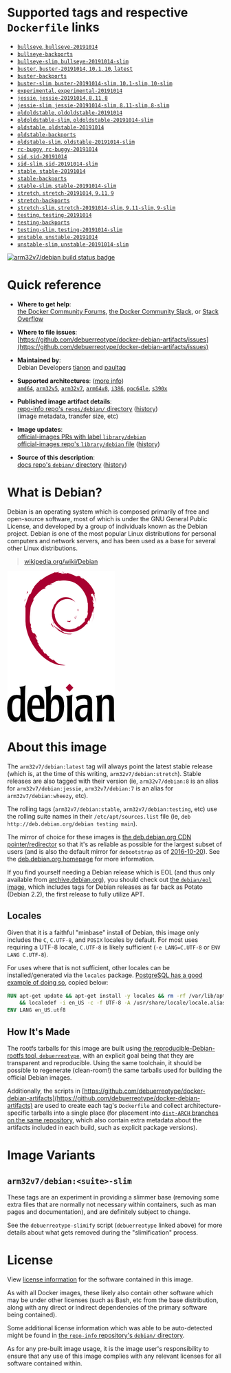 <!--

********************************************************************************

WARNING:

    DO NOT EDIT "debian/README.md"

    IT IS AUTO-GENERATED

    (from the other files in "debian/" combined with a set of templates)

********************************************************************************

-->

# Supported tags and respective `Dockerfile` links

-	[`bullseye`, `bullseye-20191014`](https://github.com/debuerreotype/docker-debian-artifacts/blob/90d4575d77177b270e2e4c04da92c4fe14daf93c/bullseye/Dockerfile)
-	[`bullseye-backports`](https://github.com/debuerreotype/docker-debian-artifacts/blob/90d4575d77177b270e2e4c04da92c4fe14daf93c/bullseye/backports/Dockerfile)
-	[`bullseye-slim`, `bullseye-20191014-slim`](https://github.com/debuerreotype/docker-debian-artifacts/blob/90d4575d77177b270e2e4c04da92c4fe14daf93c/bullseye/slim/Dockerfile)
-	[`buster`, `buster-20191014`, `10.1`, `10`, `latest`](https://github.com/debuerreotype/docker-debian-artifacts/blob/90d4575d77177b270e2e4c04da92c4fe14daf93c/buster/Dockerfile)
-	[`buster-backports`](https://github.com/debuerreotype/docker-debian-artifacts/blob/90d4575d77177b270e2e4c04da92c4fe14daf93c/buster/backports/Dockerfile)
-	[`buster-slim`, `buster-20191014-slim`, `10.1-slim`, `10-slim`](https://github.com/debuerreotype/docker-debian-artifacts/blob/90d4575d77177b270e2e4c04da92c4fe14daf93c/buster/slim/Dockerfile)
-	[`experimental`, `experimental-20191014`](https://github.com/debuerreotype/docker-debian-artifacts/blob/90d4575d77177b270e2e4c04da92c4fe14daf93c/experimental/Dockerfile)
-	[`jessie`, `jessie-20191014`, `8.11`, `8`](https://github.com/debuerreotype/docker-debian-artifacts/blob/90d4575d77177b270e2e4c04da92c4fe14daf93c/jessie/Dockerfile)
-	[`jessie-slim`, `jessie-20191014-slim`, `8.11-slim`, `8-slim`](https://github.com/debuerreotype/docker-debian-artifacts/blob/90d4575d77177b270e2e4c04da92c4fe14daf93c/jessie/slim/Dockerfile)
-	[`oldoldstable`, `oldoldstable-20191014`](https://github.com/debuerreotype/docker-debian-artifacts/blob/90d4575d77177b270e2e4c04da92c4fe14daf93c/oldoldstable/Dockerfile)
-	[`oldoldstable-slim`, `oldoldstable-20191014-slim`](https://github.com/debuerreotype/docker-debian-artifacts/blob/90d4575d77177b270e2e4c04da92c4fe14daf93c/oldoldstable/slim/Dockerfile)
-	[`oldstable`, `oldstable-20191014`](https://github.com/debuerreotype/docker-debian-artifacts/blob/90d4575d77177b270e2e4c04da92c4fe14daf93c/oldstable/Dockerfile)
-	[`oldstable-backports`](https://github.com/debuerreotype/docker-debian-artifacts/blob/90d4575d77177b270e2e4c04da92c4fe14daf93c/oldstable/backports/Dockerfile)
-	[`oldstable-slim`, `oldstable-20191014-slim`](https://github.com/debuerreotype/docker-debian-artifacts/blob/90d4575d77177b270e2e4c04da92c4fe14daf93c/oldstable/slim/Dockerfile)
-	[`rc-buggy`, `rc-buggy-20191014`](https://github.com/debuerreotype/docker-debian-artifacts/blob/90d4575d77177b270e2e4c04da92c4fe14daf93c/rc-buggy/Dockerfile)
-	[`sid`, `sid-20191014`](https://github.com/debuerreotype/docker-debian-artifacts/blob/90d4575d77177b270e2e4c04da92c4fe14daf93c/sid/Dockerfile)
-	[`sid-slim`, `sid-20191014-slim`](https://github.com/debuerreotype/docker-debian-artifacts/blob/90d4575d77177b270e2e4c04da92c4fe14daf93c/sid/slim/Dockerfile)
-	[`stable`, `stable-20191014`](https://github.com/debuerreotype/docker-debian-artifacts/blob/90d4575d77177b270e2e4c04da92c4fe14daf93c/stable/Dockerfile)
-	[`stable-backports`](https://github.com/debuerreotype/docker-debian-artifacts/blob/90d4575d77177b270e2e4c04da92c4fe14daf93c/stable/backports/Dockerfile)
-	[`stable-slim`, `stable-20191014-slim`](https://github.com/debuerreotype/docker-debian-artifacts/blob/90d4575d77177b270e2e4c04da92c4fe14daf93c/stable/slim/Dockerfile)
-	[`stretch`, `stretch-20191014`, `9.11`, `9`](https://github.com/debuerreotype/docker-debian-artifacts/blob/90d4575d77177b270e2e4c04da92c4fe14daf93c/stretch/Dockerfile)
-	[`stretch-backports`](https://github.com/debuerreotype/docker-debian-artifacts/blob/90d4575d77177b270e2e4c04da92c4fe14daf93c/stretch/backports/Dockerfile)
-	[`stretch-slim`, `stretch-20191014-slim`, `9.11-slim`, `9-slim`](https://github.com/debuerreotype/docker-debian-artifacts/blob/90d4575d77177b270e2e4c04da92c4fe14daf93c/stretch/slim/Dockerfile)
-	[`testing`, `testing-20191014`](https://github.com/debuerreotype/docker-debian-artifacts/blob/90d4575d77177b270e2e4c04da92c4fe14daf93c/testing/Dockerfile)
-	[`testing-backports`](https://github.com/debuerreotype/docker-debian-artifacts/blob/90d4575d77177b270e2e4c04da92c4fe14daf93c/testing/backports/Dockerfile)
-	[`testing-slim`, `testing-20191014-slim`](https://github.com/debuerreotype/docker-debian-artifacts/blob/90d4575d77177b270e2e4c04da92c4fe14daf93c/testing/slim/Dockerfile)
-	[`unstable`, `unstable-20191014`](https://github.com/debuerreotype/docker-debian-artifacts/blob/90d4575d77177b270e2e4c04da92c4fe14daf93c/unstable/Dockerfile)
-	[`unstable-slim`, `unstable-20191014-slim`](https://github.com/debuerreotype/docker-debian-artifacts/blob/90d4575d77177b270e2e4c04da92c4fe14daf93c/unstable/slim/Dockerfile)

[![arm32v7/debian build status badge](https://img.shields.io/jenkins/s/https/doi-janky.infosiftr.net/job/multiarch/job/arm32v7/job/debian.svg?label=arm32v7/debian%20%20build%20job)](https://doi-janky.infosiftr.net/job/multiarch/job/arm32v7/job/debian/)

# Quick reference

-	**Where to get help**:  
	[the Docker Community Forums](https://forums.docker.com/), [the Docker Community Slack](https://blog.docker.com/2016/11/introducing-docker-community-directory-docker-community-slack/), or [Stack Overflow](https://stackoverflow.com/search?tab=newest&q=docker)

-	**Where to file issues**:  
	[https://github.com/debuerreotype/docker-debian-artifacts/issues](https://github.com/debuerreotype/docker-debian-artifacts/issues)

-	**Maintained by**:  
	Debian Developers [tianon](https://qa.debian.org/developer.php?login=tianon) and [paultag](https://qa.debian.org/developer.php?login=paultag)

-	**Supported architectures**: ([more info](https://github.com/docker-library/official-images#architectures-other-than-amd64))  
	[`amd64`](https://hub.docker.com/r/amd64/debian/), [`arm32v5`](https://hub.docker.com/r/arm32v5/debian/), [`arm32v7`](https://hub.docker.com/r/arm32v7/debian/), [`arm64v8`](https://hub.docker.com/r/arm64v8/debian/), [`i386`](https://hub.docker.com/r/i386/debian/), [`ppc64le`](https://hub.docker.com/r/ppc64le/debian/), [`s390x`](https://hub.docker.com/r/s390x/debian/)

-	**Published image artifact details**:  
	[repo-info repo's `repos/debian/` directory](https://github.com/docker-library/repo-info/blob/master/repos/debian) ([history](https://github.com/docker-library/repo-info/commits/master/repos/debian))  
	(image metadata, transfer size, etc)

-	**Image updates**:  
	[official-images PRs with label `library/debian`](https://github.com/docker-library/official-images/pulls?q=label%3Alibrary%2Fdebian)  
	[official-images repo's `library/debian` file](https://github.com/docker-library/official-images/blob/master/library/debian) ([history](https://github.com/docker-library/official-images/commits/master/library/debian))

-	**Source of this description**:  
	[docs repo's `debian/` directory](https://github.com/docker-library/docs/tree/master/debian) ([history](https://github.com/docker-library/docs/commits/master/debian))

# What is Debian?

Debian is an operating system which is composed primarily of free and open-source software, most of which is under the GNU General Public License, and developed by a group of individuals known as the Debian project. Debian is one of the most popular Linux distributions for personal computers and network servers, and has been used as a base for several other Linux distributions.

> [wikipedia.org/wiki/Debian](https://en.wikipedia.org/wiki/Debian)

![logo](https://raw.githubusercontent.com/docker-library/docs/b449be7df57e9ed9086bb5821bfb5d6cdc5d67a4/debian/logo.png)

# About this image

The `arm32v7/debian:latest` tag will always point the latest stable release (which is, at the time of this writing, `arm32v7/debian:stretch`). Stable releases are also tagged with their version (ie, `arm32v7/debian:8` is an alias for `arm32v7/debian:jessie`, `arm32v7/debian:7` is an alias for `arm32v7/debian:wheezy`, etc).

The rolling tags (`arm32v7/debian:stable`, `arm32v7/debian:testing`, etc) use the rolling suite names in their `/etc/apt/sources.list` file (ie, `deb http://deb.debian.org/debian testing main`).

The mirror of choice for these images is [the deb.debian.org CDN pointer/redirector](https://deb.debian.org) so that it's as reliable as possible for the largest subset of users (and is also the default mirror for `debootstrap` as of [2016-10-20](https://anonscm.debian.org/cgit/d-i/debootstrap.git/commit/?id=9e8bc60ad1ccf3a25ce7890526b70059f3e770de)). See the [deb.debian.org homepage](https://deb.debian.org) for more information.

If you find yourself needing a Debian release which is EOL (and thus only available from [archive.debian.org](http://archive.debian.org)), you should check out [the `debian/eol` image](https://hub.docker.com/r/debian/eol/), which includes tags for Debian releases as far back as Potato (Debian 2.2), the first release to fully utilize APT.

## Locales

Given that it is a faithful "minbase" install of Debian, this image only includes the `C`, `C.UTF-8`, and `POSIX` locales by default. For most uses requiring a UTF-8 locale, `C.UTF-8` is likely sufficient (`-e LANG=C.UTF-8` or `ENV LANG C.UTF-8`).

For uses where that is not sufficient, other locales can be installed/generated via the `locales` package. [PostgreSQL has a good example of doing so](https://github.com/docker-library/postgres/blob/69bc540ecfffecce72d49fa7e4a46680350037f9/9.6/Dockerfile#L21-L24), copied below:

```dockerfile
RUN apt-get update && apt-get install -y locales && rm -rf /var/lib/apt/lists/* \
	&& localedef -i en_US -c -f UTF-8 -A /usr/share/locale/locale.alias en_US.UTF-8
ENV LANG en_US.utf8
```

## How It's Made

The rootfs tarballs for this image are built using [the reproducible-Debian-rootfs tool, `debuerreotype`](https://github.com/debuerreotype/debuerreotype), with an explicit goal being that they are transparent and reproducible. Using the same toolchain, it should be possible to regenerate (clean-room!) the same tarballs used for building the official Debian images.

Additionally, the scripts in [https://github.com/debuerreotype/docker-debian-artifacts](https://github.com/debuerreotype/docker-debian-artifacts) are used to create each tag's `Dockerfile` and collect architecture-specific tarballs into a single place (for placement into [`dist-ARCH` branches on the same repository](https://github.com/debuerreotype/docker-debian-artifacts/branches), which also contain extra metadata about the artifacts included in each build, such as explicit package versions).

# Image Variants

## `arm32v7/debian:<suite>-slim`

These tags are an experiment in providing a slimmer base (removing some extra files that are normally not necessary within containers, such as man pages and documentation), and are definitely subject to change.

See the `debuerreotype-slimify` script (`debuerreotype` linked above) for more details about what gets removed during the "slimification" process.

# License

View [license information](https://www.debian.org/social_contract#guidelines) for the software contained in this image.

As with all Docker images, these likely also contain other software which may be under other licenses (such as Bash, etc from the base distribution, along with any direct or indirect dependencies of the primary software being contained).

Some additional license information which was able to be auto-detected might be found in [the `repo-info` repository's `debian/` directory](https://github.com/docker-library/repo-info/tree/master/repos/debian).

As for any pre-built image usage, it is the image user's responsibility to ensure that any use of this image complies with any relevant licenses for all software contained within.
